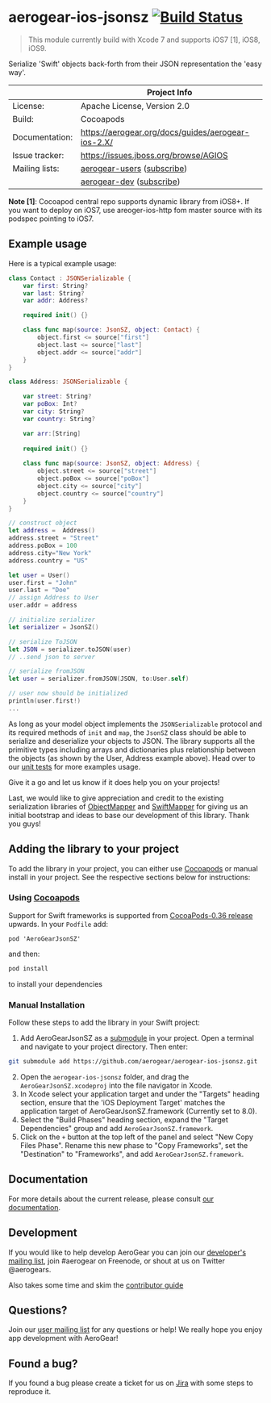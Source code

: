 # aerogear-ios-jsonsz [![Build Status](https://travis-ci.org/aerogear/aerogear-ios-jsonsz.png)](https://travis-ci.org/aerogear/aerogear-ios-jsonsz)

> This module currently build with Xcode 7 and supports iOS7 [1], iOS8, iOS9.

Serialize 'Swift' objects back-forth from their JSON representation the 'easy way'.

|                 | Project Info  |
| --------------- | ------------- |
| License:        | Apache License, Version 2.0  |
| Build:          | Cocoapods  |
| Documentation:  | https://aerogear.org/docs/guides/aerogear-ios-2.X/ |
| Issue tracker:  | https://issues.jboss.org/browse/AGIOS  |
| Mailing lists:  | [aerogear-users](http://aerogear-users.1116366.n5.nabble.com/) ([subscribe](https://lists.jboss.org/mailman/listinfo/aerogear-users))  |
|                 | [aerogear-dev](http://aerogear-dev.1069024.n5.nabble.com/) ([subscribe](https://lists.jboss.org/mailman/listinfo/aerogear-dev))  |

**Note [1]**: Cocoapod central repo supports dynamic library from iOS8+. If you want to deploy on iOS7, use areoger-ios-http fom master source with its podspec pointing to iOS7.

## Example usage
Here is a typical example usage:

```swift
class Contact : JSONSerializable {
    var first: String?  
    var last: String?   
    var addr: Address?

    required init() {}

    class func map(source: JsonSZ, object: Contact) {
        object.first <= source["first"]
        object.last <= source["last"]
        object.addr <= source["addr"]
    }
}

class Address: JSONSerializable {

    var street: String?
    var poBox: Int?
    var city: String?
    var country: String?

    var arr:[String]
    
    required init() {}
    
    class func map(source: JsonSZ, object: Address) {
        object.street <= source["street"]
        object.poBox <= source["poBox"]
        object.city <= source["city"]
        object.country <= source["country"]
    }
}

// construct object
let address =  Address()
address.street = "Street"
address.poBox = 100
address.city="New York"
address.country = "US"

let user = User()
user.first = "John"
user.last = "Doe"
// assign Address to User
user.addr = address

// initialize serializer
let serializer = JsonSZ()

// serialize ToJSON
let JSON = serializer.toJSON(user)
// ..send json to server

// serialize fromJSON
let user = serializer.fromJSON(JSON, to:User.self)

// user now should be initialized
println(user.first!)
...
```

As long as your model object implements the ```JSONSerializable``` protocol and its required methods of ```init``` and ```map```, the ```JsonSZ``` class should be able to serialize and deserialize your objects to JSON. The library supports all the primitive types including arrays and dictionaries plus relationship between the objects (as shown by the User, Address example above). Head over to our [unit tests](https://github.com/aerogear/aerogear-ios-jsonsz/blob/master/AeroGearJsonSZTests/AeroGearJsonSZTests.swift) for more examples usage.

Give it a go and let us know if it does help you on your projects!

Last, we would like to give appreciation and credit to the existing serialization libraries of [ObjectMapper](https://github.com/Hearst-DD/ObjectMapper) and [SwiftMapper](https://github.com/kam800/SwiftMapper) for giving us an initial bootstrap and ideas to base our development of this library. Thank you guys!

## Adding the library to your project 
To add the library in your project, you can either use [Cocoapods](http://cocoapods.org) or manual install in your project. See the respective sections below for instructions:

### Using [Cocoapods](http://cocoapods.org)
Support for Swift frameworks is supported from [CocoaPods-0.36 release](http://blog.cocoapods.org/CocoaPods-0.36/) upwards. In your ```Podfile``` add:

```
pod 'AeroGearJsonSZ'
```

and then:

```bash
pod install
```

to install your dependencies

### Manual Installation
Follow these steps to add the library in your Swift project:

1. Add AeroGearJsonSZ as a [submodule](http://git-scm.com/docs/git-submodule) in your project. Open a terminal and navigate to your project directory. Then enter:
```bash
git submodule add https://github.com/aerogear/aerogear-ios-jsonsz.git
```
2. Open the `aerogear-ios-jsonsz` folder, and drag the `AeroGearJsonSZ.xcodeproj` into the file navigator in Xcode.
3. In Xcode select your application target  and under the "Targets" heading section, ensure that the 'iOS  Deployment Target'  matches the application target of AeroGearJsonSZ.framework (Currently set to 8.0).
5. Select the  "Build Phases"  heading section,  expand the "Target Dependencies" group and add  `AeroGearJsonSZ.framework`.
7. Click on the `+` button at the top left of the panel and select "New Copy Files Phase". Rename this new phase to "Copy Frameworks", set the "Destination" to "Frameworks", and add `AeroGearJsonSZ.framework`.

## Documentation

For more details about the current release, please consult [our documentation](https://aerogear.org/docs/guides/aerogear-ios-2.X/).

## Development

If you would like to help develop AeroGear you can join our [developer's mailing list](https://lists.jboss.org/mailman/listinfo/aerogear-dev), join #aerogear on Freenode, or shout at us on Twitter @aerogears.

Also takes some time and skim the [contributor guide](http://aerogear.org/docs/guides/Contributing/)

## Questions?

Join our [user mailing list](https://lists.jboss.org/mailman/listinfo/aerogear-users) for any questions or help! We really hope you enjoy app development with AeroGear!

## Found a bug?

If you found a bug please create a ticket for us on [Jira](https://issues.jboss.org/browse/AGIOS) with some steps to reproduce it.
